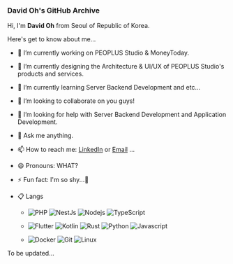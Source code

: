 ### David Oh's GitHub Archive

Hi, I'm **David Oh** from Seoul of Republic of Korea.

Here's get to know about me...

- 🔭 I’m currently working on PEOPLUS Studio & MoneyToday.
- 🎨 I’m currently designing the Architecture & UI/UX of PEOPLUS Studio's products and services.
- 🌱 I’m currently learning Server Backend Development and etc...
- 👯 I’m looking to collaborate on you guys!
- 🤔 I’m looking for help with Server Backend Development and Application Development.
- 💬 Ask me anything.
- 📫 How to reach me: <a href="https://www.linkedin.com/in/silverstone0603/">LinkedIn</a> or <a href="mailto:dalhooyn3@gmail.com">Email</a> ...
- 😄 Pronouns: WHAT?
- ⚡ Fun fact: I'm so shy...🤭

- 📋 Langs
  - <p><img alt="PHP" src="https://img.shields.io/badge/-PHP-8993be?style=flat-square&logo=PHP&logoColor=white" /> <img alt="NestJs" src="https://img.shields.io/badge/-NestJs-ea2845?style=flat-square&logo=nestjs&logoColor=white" /> <img alt="Nodejs" src="https://img.shields.io/badge/-NodeJs-43853d?style=flat-square&logo=Node.js&logoColor=white" /> <img alt="TypeScript" src="https://img.shields.io/badge/-TypeScript-007ACC?style=flat-square&logo=typescript&logoColor=white" /></p>
  - <p><img alt="Flutter" src="https://img.shields.io/badge/-Flutter-03A9F4?style=flat-square&logo=flutter&logoColor=white" /> <img alt="Kotlin" src="https://img.shields.io/badge/Kotlin-0095D5?&style=flat-square&logo=kotlin&logoColor=white" /> <img alt="Rust" src="https://img.shields.io/badge/Rust-000000?style=flat-square&logo=rust&logoColor=white" /> <img alt="Python" src="https://img.shields.io/badge/Python-14354C?style=flat-square&logo=python&logoColor=white" /> <img alt="Javascript" src="https://img.shields.io/badge/JavaScript-F7DF1E?style=flat-square&logo=javascript&logoColor=black" /></p>
  - <p><img alt="Docker" src="https://img.shields.io/badge/-Docker-46a2f1?style=flat-square&logo=docker&logoColor=white" /> <img alt="Git" src="https://img.shields.io/badge/-Git-F05032?style=flat-square&logo=git&logoColor=white" /> <img alt="Linux" src="https://img.shields.io/badge/-Linux-FCC624?style=flat-square&logo=linux&logoColor=white" /></p>

To be updated...
